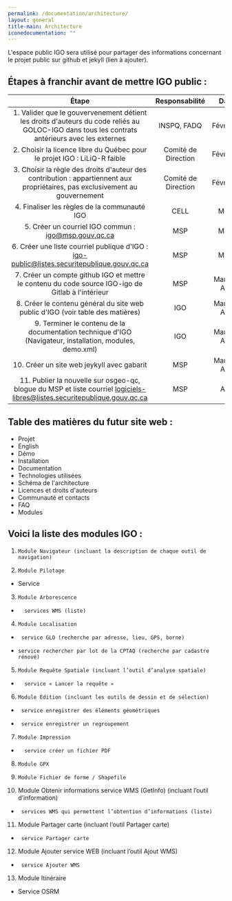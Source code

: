 ```yaml
---
permalink: /documentation/architecture/
layout: general
title-main: Architecture
iconedocumentation: ""
---
```


L'espace public IGO sera utilisé pour partager des informations concernant le projet public sur github et jekyll (lien à ajouter).

## Étapes à franchir avant de mettre IGO public :

|                                           Étape                                                    | Responsabilité       | Date    | Statut    |
|:--------------------------------------------------------------------------------------------------:|:--------------------:| -------:|-------:|
|1. Valider que le gouvervenement détient les droits d'auteurs du code reliés au GOLOC-IGO dans tous les contrats antérieurs avec les externes  | INSPQ, FADQ  | Février | |
|2. Choisir la licence libre du Québec pour le projet IGO : LiLiQ-R faible                                              | Comité de Direction  | Février | |
|3. Choisir la règle des droits d'auteur des contribution : appartiennent aux propriétaires, pas exclusivement au gouvernement | Comité de Direction  | Février | |
|4. Finaliser les règles de la communauté IGO | CELL  | Mars | |
|5. Créer un courriel IGO commun : igo@msp.gouv.qc.ca | MSP  | Mars | |
|6. Créer une liste courriel publique d'IGO : igo-public@listes.securitepublique.gouv.qc.ca  | MSP  | Mars | |
|7. Créer un compte github IGO et mettre le contenu du code source IGO-igo de Gitlab à l'intérieur  | MSP  | Mars-Avril | |
|8. Créer le contenu général du site web public d'IGO (voir table des matières)  | IGO  | Mars-Avril | |
|9. Terminer le contenu de la documentation technique d'IGO (Navigateur, installation, modules, demo.xml)  | IGO  | Mars-Avril | |
|10. Créer un site web jeykyll avec gabarit  | MSP  | Mars-Avril | |
|11. Publier la nouvelle sur osgeo-qc, blogue du MSP et liste courriel logiciels-libres@listes.securitepublique.gouv.qc.ca  | MSP  | Avril | |


## Table des matières du futur site web :
* Projet
* English
* Démo
* Installation
* Documentation
* Technologies utilisées
* Schéma de l'architecture
* Licences et droits d'auteurs
* Communauté et contacts
* FAQ
* Modules


## Voici la liste des modules IGO : 
1.     Module Navigateur (incluant la description de chaque outil de navigation)
2.     Module Pilotage
  * Service
3.     Module Arborescence
  *       services WMS (liste)
4.     Module Localisation
  *      service GLO (recherche par adresse, lieu, GPS, borne)
  *     service rechercher par lot de la CPTAQ (recherche par cadastre rénové)
5.     Module Requête Spatiale (incluant l’outil d’analyse spatiale)
  *       service « Lancer la requête »
6.     Module Édition (incluant les outils de dessin et de sélection)
  *      service enregistrer des éléments géométriques
  *      service enregistrer un regroupement
7.     Module Impression
  *       service créer un fichier PDF
8.     Module GPX
9.     Module Fichier de forme / Shapefile
10.  Module Obtenir informations service WMS (GetInfo) (incluant l’outil d’information)
  *      services WMS qui permettent l’obtention d’informations (liste)
11.  Module Partager carte (incluant l’outil Partager carte)
  *      service Partager carte
12.  Module Ajouter service WEB (incluant l’outil Ajout WMS)
  *      service Ajouter WMS
13. Module Itinéraire
  * Service OSRM
